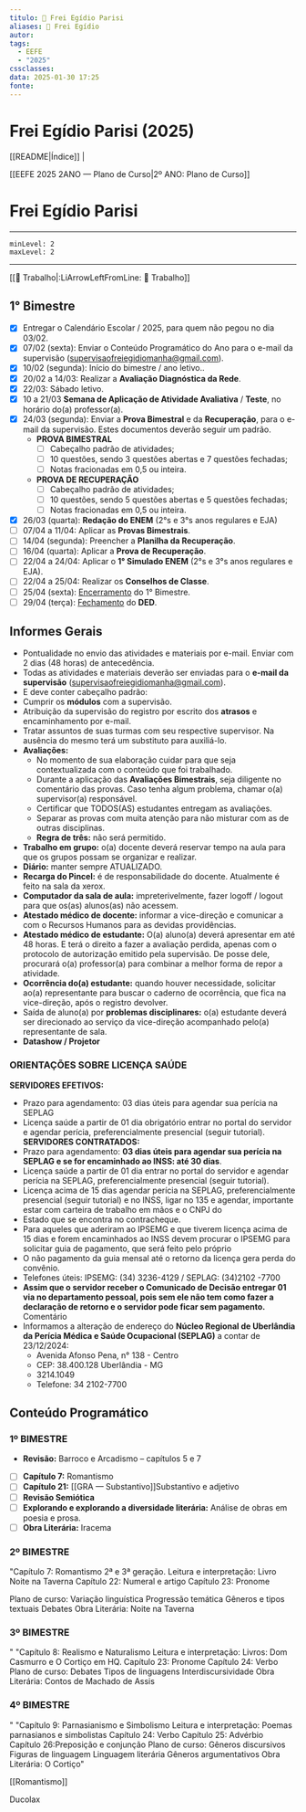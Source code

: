 ```yaml
---
titulo: 📘 Frei Egídio Parisi
aliases: 📘 Frei Egídio
autor: 
tags:
  - EEFE
  - "2025"
cssclasses: 
data: 2025-01-30 17:25
fonte:
---
```


# Frei Egídio Parisi (2025)

[[README|Índice]] | 

[[EEFE 2025 2ANO — Plano de Curso|2º ANO: Plano de Curso]]





# Frei Egídio Parisi

---
```toc
minLevel: 2
maxLevel: 2
```
---
[[🏫 Trabalho|:LiArrowLeftFromLine: 🏫 Trabalho]]

## 1° Bimestre
- [x] Entregar o Calendário Escolar / 2025, para quem não pegou no dia 03/02.
- [x] 07/02 (sexta): Enviar o Conteúdo Programático do Ano para o e-mail da supervisão (supervisaofreiegidiomanha@gmail.com).
- [x] 10/02 (segunda): Início do bimestre / ano letivo..
- [x] 20/02 a 14/03: Realizar a **Avaliação Diagnóstica da Rede**.
- [x] 22/03: Sábado letivo.
- [x] 10 a 21/03 **Semana de Aplicação de Atividade Avaliativa** / **Teste**, no horário do(a) professor(a).
- [x] 24/03 (segunda): Enviar a **Prova Bimestral** e da **Recuperação**, para o e-mail da supervisão. Estes documentos deverão seguir um padrão.
	- **PROVA BIMESTRAL**
		- [ ] Cabeçalho padrão de atividades;
		- [ ] 10 questões, sendo 3 questões abertas e 7 questões fechadas;
		- [ ] Notas fracionadas em 0,5 ou inteira.
	- **PROVA DE RECUPERAÇÃO**
		- [ ] Cabeçalho padrão de atividades;
		- [ ] 10 questões, sendo 5 questões abertas e 5 questões fechadas;
		- [ ] Notas fracionadas em 0,5 ou inteira.
- [x] 26/03 (quarta): **Redação do ENEM** (2°s e 3°s anos regulares e EJA)
- [ ] 07/04 a 11/04: Aplicar as **Provas Bimestrais**.
- [ ] 14/04 (segunda): Preencher a **Planilha da Recuperação**.
- [ ] 16/04 (quarta): Aplicar a **Prova de Recuperação**.
- [ ] 22/04 a 24/04: Aplicar o **1° Simulado ENEM** (2°s e 3°s anos regulares e EJA).
- [ ] 22/04 a 25/04: Realizar os **Conselhos de Classe**.
- [ ] 25/04 (sexta): <u>Encerramento</u> do 1° Bimestre.
- [ ] 29/04 (terça): <u>Fechamento</u> do **DED**.

## Informes Gerais
- Pontualidade no envio das atividades e materiais por e-mail. Enviar com 2 dias (48 horas) de antecedência.
- Todas as atividades e materiais deverão ser enviadas para o **e-mail da supervisão** (supervisaofreiegidiomanha@gmail.com).
- E deve conter cabeçalho padrão:
- Cumprir os **módulos** com a supervisão.
- Atribuição da supervisão do registro por escrito dos **atrasos** e encaminhamento por e-mail.
- Tratar assuntos de suas turmas com seu respective supervisor. Na ausência do mesmo terá um substituto para auxiliá-lo.
- **Avaliações:**
	- No momento de sua elaboração cuidar para que seja contextualizada com o conteúdo que foi trabalhado.
	- Durante a aplicação das **Avaliações Bimestrais**, seja diligente no comentário das provas. Caso tenha algum problema, chamar o(a) supervisor(a) responsável.
	- Certificar que TODOS(AS) estudantes entregam as avaliações.
	- Separar as provas  com muita atenção para não misturar com as de outras disciplinas.
	- **Regra de três:** não será permitido.
- **Trabalho em grupo:** o(a) docente deverá reservar tempo na aula para que os grupos
possam se organizar e realizar.
- **Diário:** manter sempre ATUALIZADO.
- **Recarga do Pincel:** é de responsabilidade do docente. Atualmente é feito na sala da xerox.
- **Computador da sala de aula:** impreterivelmente, fazer logoff / logout para que os(as) alunos(as) não acessem.
- **Atestado médico de docente:** informar a vice-direção e comunicar a com o Recursos Humanos para as devidas providências.
- **Atestado médico de estudante:** O(a) aluno(a) deverá apresentar em até 48 horas. E terá o direito a fazer a avaliação perdida, apenas com o protocolo de autorização emitido pela supervisão. De posse dele, procurará o(a) professor(a) para combinar a melhor
forma de repor a atividade.
- **Ocorrência do(a) estudante:** quando houver necessidade, solicitar ao(a) representante para buscar o caderno de ocorrência, que fica na vice-direção, após o registro devolver.
- Saída de aluno(a) por **problemas disciplinares:** o(a) estudante deverá ser direcionado ao serviço da vice-direção acompanhado pelo(a) representante de sala.
- **Datashow / Projetor**

### ORIENTAÇÕES SOBRE LICENÇA SAÚDE
**SERVIDORES EFETIVOS:**
- Prazo para agendamento: 03 dias úteis para agendar sua perícia na SEPLAG
- Licença saúde a partir de 01 dia obrigatório entrar no portal do servidor e agendar perícia,
preferencialmente presencial (seguir tutorial).
**SERVIDORES CONTRATADOS:**
- Prazo para agendamento: **03 dias úteis para agendar sua perícia na SEPLAG e se for encaminhado ao INSS: até 30 dias**.
- Licença saúde a partir de 01 dia entrar no portal do servidor e agendar perícia na SEPLAG, preferencialmente presencial (seguir tutorial).
- Licença acima de 15 dias agendar perícia na SEPLAG, preferencialmente presencial (seguir tutorial) e no INSS, ligar no 135 e agendar, importante estar com carteira de trabalho em mãos e o CNPJ do
- Estado que se encontra no contracheque.
- Para aqueles que aderiram ao IPSEMG e que tiverem licença acima de 15 dias e forem encaminhados ao INSS devem procurar o IPSEMG para solicitar guia de pagamento, que será feito pelo próprio
- O não pagamento da guia mensal até o retorno da licença gera perda do convênio.
- Telefones úteis: IPSEMG: (34) 3236-4129 / SEPLAG: (34)2102 -7700
- **Assim que o servidor receber o Comunicado de Decisão entregar 01 via no departamento pessoal, pois sem ele não tem como fazer a declaração de retorno e o servidor pode ficar sem pagamento.**
Comentário
- Informamos a alteração de endereço do **Núcleo Regional de Uberlândia da Perícia Médica e Saúde Ocupacional (SEPLAG)** a contar de 23/12/2024:
	- Avenida Afonso Pena, n° 138 - Centro
	- CEP: 38.400.128 Uberlândia - MG
	- 3214.1049
	- Telefone: 34 2102-7700


## Conteúdo Programático
### 1º BIMESTRE
- **Revisão:** Barroco e Arcadismo – capítulos 5 e 7 
- [ ] **Capítulo 7:** Romantismo
- [ ] **Capítulo 21:** [[GRA — Substantivo]]Substantivo e adjetivo
- [ ] **Revisão Semiótica**
- [ ] **Explorando e explorando a diversidade literária:** Análise de obras em poesia e prosa.
- [ ] **Obra Literária:** Iracema		

### 2º BIMESTRE
"Capítulo 7: Romantismo 2ª e 3ª geração.
Leitura e interpretação: Livro Noite na Taverna
Capítulo 22: Numeral e artigo
Capítulo 23: Pronome

Plano de curso:
Variação linguística
Progressão temática
Gêneros e tipos textuais
Debates
Obra Literária: Noite na Taverna

### 3º BIMESTRE
"	"Capítulo 8: Realismo e Naturalismo
Leitura e interpretação: Livros: Dom Casmurro e O Cortiço em HQ.
Capítulo 23: Pronome
Capítulo 24: Verbo
Plano de curso:
Debates
Tipos de linguagens
Interdiscursividade
Obra Literária: Contos de Machado de Assis

### 4º BIMESTRE
"		"Capítulo 9: Parnasianismo e Simbolismo
Leitura e interpretação: Poemas parnasianos e simbolistas
Capítulo 24: Verbo
Capítulo 25: Advérbio
Capítulo 26:Preposição e conjunção
Plano de curso:
Gêneros discursivos
Figuras de linguagem
Linguagem literária
Gêneros argumentativos
Obra Literária: O Cortiço"


[[Romantismo]]

Ducolax 
